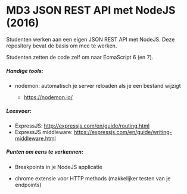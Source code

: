 # MD3 JSON REST API met NodeJS (2016)

Studenten werken aan een eigen JSON REST API met NodeJS. Deze repository bevat de basis om mee te werken.

Studenten zetten de code zelf om naar EcmaScript 6 (en 7).

##### Handige tools:

* nodemon: automatisch je server reloaden als je een bestand wijzigt

    * https://nodemon.io/

##### Leesvoer:

* ExpressJS: http://expressjs.com/en/guide/routing.html
* ExpressJS middleware: https://expressjs.com/en/guide/writing-middleware.html

##### Punten om eens te verkennen:

* Breakpoints in je NodeJS applicatie

* chrome extensie voor HTTP methods (makkelijker testen van je endpoints)